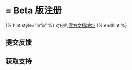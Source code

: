 # = Beta 版注册

{% hint style="info" %}
对应的[官方文档地址](https://bitwarden.com/help/secrets-manager-beta/)
{% endhint %}

## 提交反馈 <a href="#submitting-feedback" id="submitting-feedback"></a>

## 获取支持 <a href="#getting-support" id="getting-support"></a>
